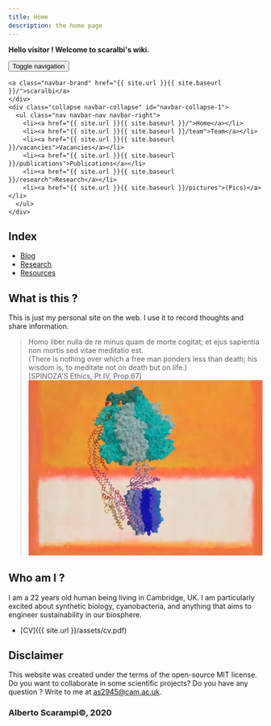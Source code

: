 ```yaml
---
title: Home
description: the home page
---
```


**Hello visitor ! Welcome to scaralbi's wiki.**

<div class="navbar navbar-default navbar-fixed-top" role="navigation">
  <div class="container-fluid">
	<div class="navbar-header">
	  <button type="button" class="navbar-toggle collapsed" data-toggle="collapse" data-target="#navbar-collapse-1" aria-expanded="false">
		<span class="sr-only">Toggle navigation</span>
		<span class="icon-bar"></span>
		<span class="icon-bar"></span>
		<span class="icon-bar"></span>
	  </button>

    <a class="navbar-brand" href="{{ site.url }}{{ site.baseurl }}/">scaralbi</a>
	</div>
	<div class="collapse navbar-collapse" id="navbar-collapse-1">
	  <ul class="nav navbar-nav navbar-right">
		<li><a href="{{ site.url }}{{ site.baseurl }}/">Home</a></li>
		<li><a href="{{ site.url }}{{ site.baseurl }}/team">Team</a></li>
		<li><a href="{{ site.url }}{{ site.baseurl }}/vacancies">Vacancies</a></li>
		<li><a href="{{ site.url }}{{ site.baseurl }}/publications">Publications</a></li>
		<li><a href="{{ site.url }}{{ site.baseurl }}/research">Research</a></li>
		<li><a href="{{ site.url }}{{ site.baseurl }}/pictures">(Pics)</a></li>
	  </ul>
	</div>
  </div>
</div>

## Index
* [Blog](blog.md)
* [Research](research.md)  
* [Resources](resources.md)

## What is this ?
This is just my personal site on the web.
I use it to record thoughts and share information.

> Homo liber nulla de re minus quam de morte
cogitat; et ejus sapientia non mortis sed vitae
meditatio est.  
(There is nothing over which a free man ponders
less than death; his wisdom is, to meditate not on
death but on life.)  
[SPINOZA'S Ethics, Pt IV, Prop.67]  
![WhatisLife](assets/figs/atpase.jpg)

## Who am I ?
I am a 22 years old human being living in Cambridge, UK.
I am particularly excited about synthetic biology, cyanobacteria, and anything that aims to engineer sustainability in our biosphere.
* [CV]({{ site.url }}/assets/cv.pdf)

## Disclaimer
This website was created under the terms of the open-source MIT license.
Do you want to collaborate in some scientific projects?
Do you have any question ?
Write to me at as2945@cam.ac.uk.

### Alberto Scarampi©, 2020
